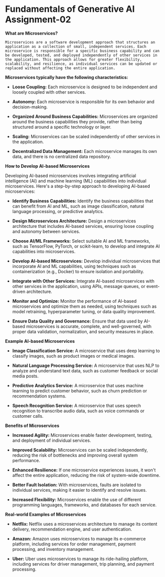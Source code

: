 # Fundamentals of Generative AI Assignment-02

**What are Microservices?**

`Microservices are a software development approach that structures an application as a collection of small, independent services. Each microservice is responsible for a specific business capability and can be developed, tested, and deployed independently of other services in the application. This approach allows for greater flexibility, scalability, and resilience, as individual services can be updated or replaced without affecting the entire application.`

**Microservices typically have the following characteristics:**

- **Loose Coupling:** Each microservice is designed to be independent and loosely coupled with other services.

- **Autonomy:** Each microservice is responsible for its own behavior and decision-making.

- **Organized Around Business Capabilities:** Microservices are organized around the business capabilities they provide, rather than being structured around a specific technology or layer.

- **Scaling:** Microservices can be scaled independently of other services in the application.

- **Decentralized Data Management:** Each microservice manages its own data, and there is no centralized data repository.

**<span class="font-bold">How to Develop AI-based Microservices</span>**

Developing AI-based microservices involves integrating artificial intelligence (AI) and machine learning (ML) capabilities into individual microservices. Here's a step-by-step approach to developing AI-based microservices:

- **Identify Business Capabilities:** Identify the business capabilities that can benefit from AI and ML, such as image classification, natural language processing, or predictive analytics.

- **Design Microservices Architecture:** Design a microservices architecture that includes AI-based services, ensuring loose coupling and autonomy between services.

- **Choose AI/ML Frameworks:** Select suitable AI and ML frameworks, such as TensorFlow, PyTorch, or scikit-learn, to develop and integrate AI capabilities into microservices.

- **Develop AI-based Microservices:** Develop individual microservices that incorporate AI and ML capabilities, using techniques such as containerization (e.g., Docker) to ensure isolation and portability.

- **Integrate with Other Services:** Integrate AI-based microservices with other services in the application, using APIs, message queues, or event-driven architecture.

- **Monitor and Optimize:** Monitor the performance of AI-based microservices and optimize them as needed, using techniques such as model retraining, hyperparameter tuning, or data quality improvement.

- **Ensure Data Quality and Governance:** Ensure that data used by AI-based microservices is accurate, complete, and well-governed, with proper data validation, normalization, and security measures in place.

**Example AI-based Microservices**

- **Image Classification Service:** A microservice that uses deep learning to classify images, such as product images or medical images.

- **Natural Language Processing Service:** A microservice that uses NLP to analyze and understand text data, such as customer feedback or social media posts.

- **Predictive Analytics Service:** A microservice that uses machine learning to predict customer behavior, such as churn prediction or recommendation systems.

- **Speech Recognition Service:** A microservice that uses speech recognition to transcribe audio data, such as voice commands or customer calls.

**Benefits of Microservices**

- **Increased Agility:** Microservices enable faster development, testing, and deployment of individual services.

- **Improved Scalability:** Microservices can be scaled independently, reducing the risk of bottlenecks and improving overall system performance.

- **Enhanced Resilience:** If one microservice experiences issues, it won't affect the entire application, reducing the risk of system-wide downtime.

- **Better Fault Isolation:** With microservices, faults are isolated to individual services, making it easier to identify and resolve issues.

- **Increased Flexibility:** Microservices enable the use of different programming languages, frameworks, and databases for each service.

**Real-world Examples of Microservices**

- **Netflix:** Netflix uses a microservices architecture to manage its content delivery, recommendation engine, and user authentication.

- **Amazon:** Amazon uses microservices to manage its e-commerce platform, including services for order management, payment processing, and inventory management.

- **Uber:** Uber uses microservices to manage its ride-hailing platform, including services for driver management, trip planning, and payment processing.
